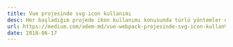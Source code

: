 ```yaml
---
title: Vue projesinde svg icon kullanımı
desc: Her başladığım projede ikon kullanımı konusunda türlü yöntemler denedim fakat içime tam olarak sinen bir yöntem bulamamıştım. Github’da bir projenin kodlarını incelerken farklı bir yönteme denk geldim ve uygulayınca gayet mantıklı olduğunu düşündüm.
url: https://medium.com/adem-md/vue-webpack-projesinde-svg-icon-kullan%C4%B1m%C4%B1-k%C4%B1ssakes-528b0e8fd89b
date: 2018-06-17
---
```

